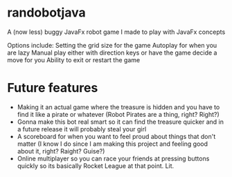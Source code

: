 # randobotjava
A (now less) buggy JavaFx robot game I made to play with JavaFx concepts

Options include:
Setting the grid size for the game
Autoplay for when you are lazy
Manual play either with direction keys or have the game decide a move for you
Ability to exit or restart the game


# Future features
* Making it an actual game where the treasure is hidden and you have to find it like a pirate or whatever (Robot Pirates are
a thing, right? Right?)
* Gonna make this bot real smart so it can find the treasure quicker and in a future release it will probably steal your
girl
* A scoreboard for when you want to feel proud about things that don't matter (I know I do since I am making this project and
feeling good about it, right? Raight? Guise?)
* Online multiplayer so you can race your friends at pressing buttons quickly so its basically Rocket League at that point. Lit.
